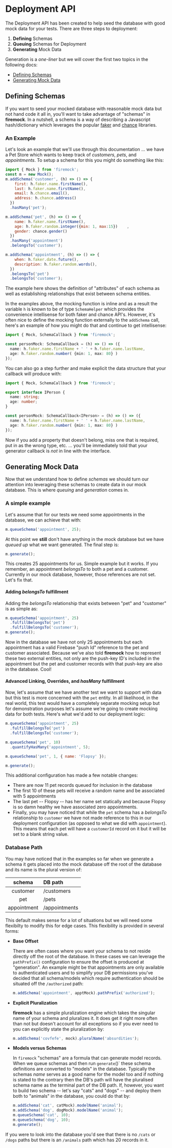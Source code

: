 # Deployment API

The Deployment API has been created to help seed the database with good mock data for your tests. There are three steps to deployment:

1. **Defining** Schemas
2. **Queuing** Schemas for Deployment
3. **Generating** Mock Data

Generation is a _one-liner_ but we will cover the first two topics in the following docs:

- [Defining Schemas](#defining-schemas)
- [Generating Mock Data](#generation)

## Defining Schemas

If you want to seed your mocked database with reasonable mock data but not hand code it all in, you'll want to take advantage of "schemas" in **firemock**. In a nutshell, a schema is a way of describing a Javascript hash/dictionary which leverages the popular [faker](https://github.com/marak/Faker.js/) and [chance](http://chancejs.com/) libraries.

### An Example

Let's look an example that we'll use through this documentation ... we have a Pet Store which wants to keep track of _customers_, _pets_, and _appointments_. To setup a schema for this you might do something like this:

```js
import { Mock } from 'firemock';
const m = new Mock();
m.addSchema('customer', (h) => () => {
    first: h.faker.name.firstName(),
    last: h.faker.name.firstName(),
    email: h.chance.email(),
    address: h.chance.address()
  })
  .hasMany('pet');

m.addSchema('pet', (h) => () => {
    name: h.faker.name.firstName(),
    age: h.faker.random.integer({min: 1, max:15})    ,
    gender: chance.gender()
  })
  .hasMany('appointment')
  .belongsTo('customer');

m.addSchema('appointment', (h) => () => {
    when: h.faker.date.future(),
    description: h.faker.random.words(),
  })
  .belongsTo('pet')
  .belongsTo('customer');
```

The example here shows the definition of "attributes" of each schema as well as establishing relationships that exist between schema entities. 

In the examples above, the mocking function is inline and as a result the variable `h` is known to be of type `SchemaHelper` which provides the  convenience intellisense for both faker and chance API's. However, it's often nice to define the mocking function externally to the `addSchema` call, here's an example of how you might do that and continue to get intellisense: 

```ts
import { Mock, SchemaCallback } from 'firemock';

const personMock: SchemaCallback = (h) => () => ({
  name: h.faker.name.firstName + ' ' + h.faker.name.lastName,
  age: h.faker.random.number( {min: 1, max: 80} )
});
```

You can also go a step further and make explicit the data structure that your callback will produce with:

```ts
import { Mock, SchemaCallback } from 'firemock';

export interface IPerson {
  name: string;
  age: number;
}

const personMock: SchemaCallback<IPerson> = (h) => () => ({
  name: h.faker.name.firstName + ' ' + h.faker.name.lastName,
  age: h.faker.random.number( {min: 1, max: 80} )
});
```

Now if you add a property that doesn't belong, miss one that is required, put in as the wrong type, etc. ... you'll be immediately told that your generator callback is _not_ in line with the interface.

## Generating Mock Data

Now that we understand how to define _schemas_ we should turn our attention into leveraging these schemas to create data in our mock database. This is where _queuing_ and _generation_ comes in.

### A simple example

Let's assume that for our tests we need some appointments in the database, we can achieve that with:

```js
m.queueSchema('appointment', 25);
```

At this point we **still** don't have anything in the mock database but we have _queued up_ what we want generated. The final step is:

```js
m.generate();
```

This creates 25 appointments for us. Simple example but it works. If you remember, an appointment _belongsTo_ to both a pet and a customer. Currently in our mock database, however, those references are not set. Let's fix that.

#### Adding _belongsTo_ fulfillment

Adding the _belongsTo_ relationship that exists between "pet" and "customer" is as simple as:

```js
m.queueSchema('appointment', 25)
  .fulfillBelongsTo('pet')
  .fulfillBelongsTo('customer');
m.generate();
```

Now in the database we have not only 25 appointments but each appointment has a valid Firebase "push Id" reference to the pet and customer associated. Because we've also told **firemock** how to represent these two external entities, not only are the push-key ID's included in the appointment but the pet and customer records with that push-key are also in the database. Cool!

#### Advanced Linking, Overrides, and _hasMany_ fulfillment

Now, let's assume that we have another test we want to support with data but this test is more concerned with the `pet` entity. In all likelihood, in the real world, this test would have a completely separate mocking setup but for demonstration purposes let's assume we're going to create mocking data for both tests. Here's what we'd add to our deployment logic:

````js
m.queueSchema('appointment', 25)
  .fulfillBelongsTo('pet')
  .fulfillBelongsTo('customer');

m.queueSchema('pet', 10)
  .quantifyHasMany('appointment', 5);

m.queueSchema('pet', 1, { name: 'Flopsy' });

m.generate();
````

This additional configuration has made a few notable changes:

- There are now 11 pet records queued for inclusion in the database
- The first 10 of these pets will receive a random name and be associated with 5 appointments
- The last pet -- Flopsy -- has her name set statically and because Flopsy is so damn healthy we have associated zero appointments.
- Finally, you may have noticed that while the `pet` schema has a _belongsTo_ relationship to `customer` we have not made reference to this in our deployment configuration (as opposed to what we did with `appointment`). This means that each pet will have a `customerId` record on it but it will be set to a blank string value.

### Database Path

You may have noticed that in the examples so far when we generate a schema it gets placed into the mock database off the root of the database and its name is the plural version of: 

  |   schema    | DB path       |
  | :---------: | :------------ |
  |  customer   | /customers    |
  |     pet     | /pets         |
  | appointment | /appointments |

This default makes sense for a lot of situations but we will need some flexibilty to modify this for edge cases. This flexibility is provided in several forms:


- **Base Offset**

  There are often cases where you want your schema to not reside directly off the root of the database. In these cases we can leverage the `pathPrefix()` configuration to ensure the offset is produced at "generation". An example might be that appointments are only available to authenticated users and to simplify your DB permissions you've decided that all schema/models which require authentication should be situated off the `/authorized` path:

  ```js
  m.addSchema('appointment', apptMock).pathPrefix('authorized');
  ```

- **Explicit Pluralization**

  **firemock** has a simple pluralization engine which takes the singular name of your schema and pluralizes it. It does get it right more often than not but doesn't account for all exceptions so if you ever need to you can explicitly state the pluralization by:

  ```js 
  m.addSchema('covfefe', mock).pluralName('absurdities');
  ```

- **Models versus Schemas**

  In `firemock` "schemas" are a formula that can generate model records. When we queue schemas and then run `generate`()` these schema definitions are converted to "models" in the database. Typically the schemas _name_ serves as a good name for the model too and if nothing is stated to the contrary then the DB's path will have the pluralised schema name as the terminal part of the DB path. If, however, you want to build two schema -- let's say "cats" and "dogs" -- and deploy them both to "animals" in the database, you could do that by:

  ```js
  m.addSchema('cat', catMock).modelName('animal');
  m.addSchema('dog', dogMock).modelName('animal');
  m.queueSchema('cat', 10);
  m.queueSchema('dog', 10);
  m.generate();
  ```

If you were to look into the database you'd see that there is no `/cats` or `/dogs` paths but there is an `/animals` path which has 20 records in it.
